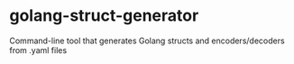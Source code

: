 # golang-struct-generator
Command-line tool that generates Golang structs and encoders/decoders from .yaml files
